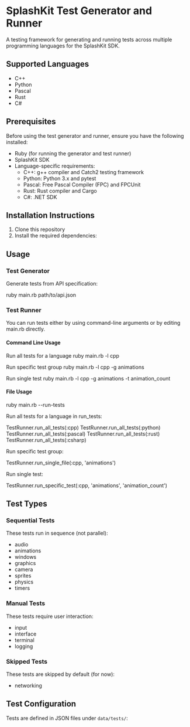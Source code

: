# SplashKit Test Generator and Runner

A testing framework for generating and running tests across multiple programming languages for the SplashKit SDK.

## Supported Languages

- C++
- Python
- Pascal
- Rust
- C#

## Prerequisites

Before using the test generator and runner, ensure you have the following installed:

- Ruby (for running the generator and test runner)
- SplashKit SDK
- Language-specific requirements:
  - C++: g++ compiler and Catch2 testing framework
  - Python: Python 3.x and pytest
  - Pascal: Free Pascal Compiler (FPC) and FPCUnit
  - Rust: Rust compiler and Cargo
  - C#: .NET SDK

## Installation Instructions

1. Clone this repository
2. Install the required dependencies:

## Usage

### Test Generator

Generate tests from API specification:

ruby main.rb path/to/api.json

### Test Runner

You can run tests either by using command-line arguments or by editing main.rb directly.

#### Command Line Usage

Run all tests for a language
ruby main.rb -l cpp

Run specific test group
ruby main.rb -l cpp -g animations

Run single test
ruby main.rb -l cpp -g animations -t animation_count

#### File Usage

ruby main.rb --run-tests

Run all tests for a language in run_tests:

TestRunner.run_all_tests(:cpp)
TestRunner.run_all_tests(:python)
TestRunner.run_all_tests(:pascal)
TestRunner.run_all_tests(:rust)
TestRunner.run_all_tests(:csharp)

Run specific test group:

TestRunner.run_single_file(:cpp, 'animations')

Run single test:

TestRunner.run_specific_test(:cpp, 'animations', 'animation_count')

## Test Types

### Sequential Tests

These tests run in sequence (not parallel):

- audio
- animations
- windows
- graphics
- camera
- sprites
- physics
- timers

### Manual Tests

These tests require user interaction:

- input
- interface
- terminal
- logging

### Skipped Tests

These tests are skipped by default (for now):

- networking

## Test Configuration

Tests are defined in JSON files under `data/tests/`:
